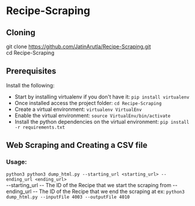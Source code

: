 # Recipe-Scraping
 
## Cloning
git clone https://github.com/JatinArutla/Recipe-Scraping.git <br>
cd Recipe-Scraping

## Prerequisites
Install the following:
* Start by installing virtualenv if you don't have it: ``` pip install virtualenv ```
* Once installed access the project folder: ``` cd Recipe-Scraping ```
* Create a virtual environment: ``` virtualenv VirtualEnv ```
* Enable the virtual environment: ``` source VirtualEnv/bin/activate ```
* Install the python dependencies on the virtual environment: ``` pip install -r requirements.txt ```

## Web Scraping and Creating a CSV file
### Usage:
``` python3 python3 dump_html.py --starting_url <starting_url> --ending_url <ending_url> ```     <br>
--starting_url -- The ID of the Recipe that we start the scraping from
--ending_url -- The ID of the Recipe that we end the scraping at
ex: ``` python3 dump_html.py --inputFile 4003 --outputFile 4010 ```
